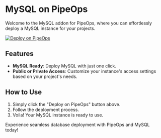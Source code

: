 # MySQL on PipeOps

Welcome to the MySQL addon for PipeOps, where you can effortlessly deploy a MySQL instance for your projects.

[![Deploy on PipeOps](https://pub-a1fbf367a4cd458487cfa3f29154ac93.r2.dev/Default.png)](https://railway.app/template/0ELOuE?referralCode=IQhE0B)

## Features
- **MySQL Ready**: Deploy MySQL with just one click.
- **Public or Private Access**: Customize your instance's access settings based on your project's needs.

## How to Use
1. Simply click the "Deploy on PipeOps" button above.
2. Follow the deployment process.
3. Voila! Your MySQL instance is ready to use.

Experience seamless database deployment with PipeOps and MySQL today!
